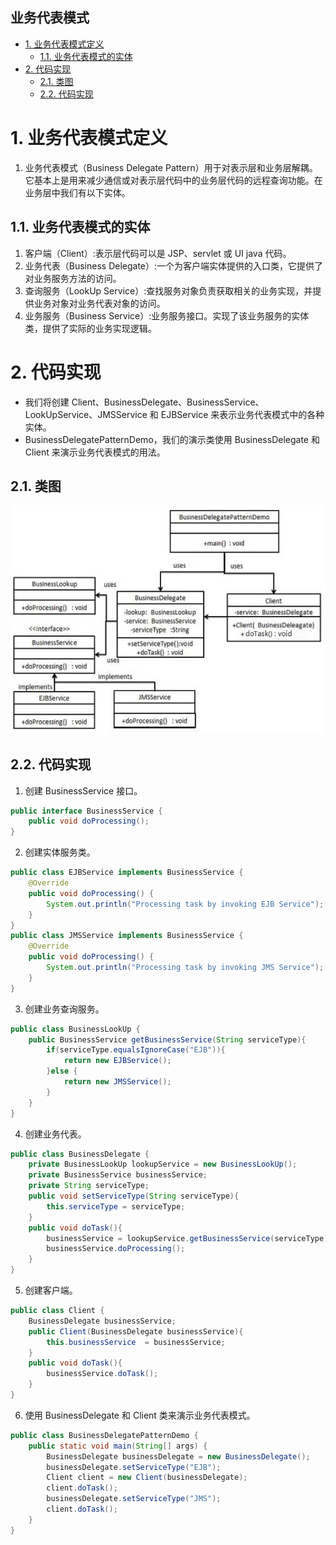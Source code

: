 业务代表模式
---

<!-- TOC -->

- [1. 业务代表模式定义](#1-业务代表模式定义)
  - [1.1. 业务代表模式的实体](#11-业务代表模式的实体)
- [2. 代码实现](#2-代码实现)
  - [2.1. 类图](#21-类图)
  - [2.2. 代码实现](#22-代码实现)

<!-- /TOC -->

# 1. 业务代表模式定义
1. 业务代表模式（Business Delegate Pattern）用于对表示层和业务层解耦。它基本上是用来减少通信或对表示层代码中的业务层代码的远程查询功能。在业务层中我们有以下实体。

## 1.1. 业务代表模式的实体
1. 客户端（Client）:表示层代码可以是 JSP、servlet 或 UI java 代码。
2. 业务代表（Business Delegate）:一个为客户端实体提供的入口类，它提供了对业务服务方法的访问。
3. 查询服务（LookUp Service）:查找服务对象负责获取相关的业务实现，并提供业务对象对业务代表对象的访问。
4. 业务服务（Business Service）:业务服务接口。实现了该业务服务的实体类，提供了实际的业务实现逻辑。

# 2. 代码实现
- 我们将创建 Client、BusinessDelegate、BusinessService、LookUpService、JMSService 和 EJBService 来表示业务代表模式中的各种实体。
- BusinessDelegatePatternDemo，我们的演示类使用 BusinessDelegate 和 Client 来演示业务代表模式的用法。

## 2.1. 类图
![](img/bdp/1.png)

## 2.2. 代码实现
1. 创建 BusinessService 接口。
```java
public interface BusinessService {
    public void doProcessing();
}
```
2. 创建实体服务类。
```java
public class EJBService implements BusinessService {
    @Override
    public void doProcessing() {
        System.out.println("Processing task by invoking EJB Service");
    }
}
public class JMSService implements BusinessService {
    @Override
    public void doProcessing() {
        System.out.println("Processing task by invoking JMS Service");
    }
}
```
3. 创建业务查询服务。
```java
public class BusinessLookUp {
    public BusinessService getBusinessService(String serviceType){
        if(serviceType.equalsIgnoreCase("EJB")){
            return new EJBService();
        }else {
            return new JMSService();
        }
    }
}
```
4. 创建业务代表。
```java
public class BusinessDelegate {
    private BusinessLookUp lookupService = new BusinessLookUp();
    private BusinessService businessService;
    private String serviceType;
    public void setServiceType(String serviceType){
        this.serviceType = serviceType;
    }
    public void doTask(){
        businessService = lookupService.getBusinessService(serviceType);
        businessService.doProcessing();     
    }
}
```
5. 创建客户端。
```java
public class Client {
    BusinessDelegate businessService;
    public Client(BusinessDelegate businessService){
        this.businessService  = businessService;
    }
    public void doTask(){      
        businessService.doTask();
    }
}
```
6. 使用 BusinessDelegate 和 Client 类来演示业务代表模式。
```java
public class BusinessDelegatePatternDemo {
    public static void main(String[] args) {
        BusinessDelegate businessDelegate = new BusinessDelegate();
        businessDelegate.setServiceType("EJB");
        Client client = new Client(businessDelegate);
        client.doTask();
        businessDelegate.setServiceType("JMS");
        client.doTask();
    }
}
```